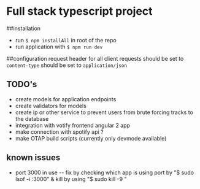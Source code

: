 # Full stack typescript project

##installation
- run `$ npm installAll` in root of the repo
- run application with `$ npm run dev`

##configuration
request header for all client requests should be set to `content-type` should be set to `application/json`

## TODO's
- create models for application endpoints
- create validators for models
- create ip or other service to prevent users from brute forcing tracks to the database
- integration with votify frontend angular 2 app
- make connection with spotify api ?
- make OTAP build scripts (currently only devmode available)

## known issues
- port 3000 in use
-- fix by checking which app is using port by "$ sudo lsof -i :3000" & kill by using "$ sudo kill -9 <PID>"

